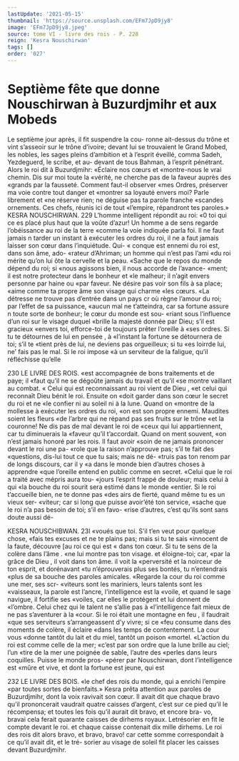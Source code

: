 ```yaml
---
lastUpdate: '2021-05-15'
thumbnail: 'https://source.unsplash.com/EFm7JpD9jy8'
image: 'EFm7JpD9jy8.jpeg'
source: tome VI - livre des rois - P. 228
reign: 'Kesra Nouschirwan'
tags: []
order: '027'
---
```


# Septième fête que donne Nouschirwan à Buzurdjmihr et aux Mobeds

Le septième jour après, il fit suspendre la cou- ronne ait-dessus du trône et vint s’asseoir sur le trône d’ivoire; devant lui se trouvaient le Grand Mobed, les nobles, les sages pleins d’ambition et à l’esprit éveillé, comma Sadeh, Yezdeguerd, le scribe, et au- devant de tous Bahman, à l’esprit pénétrant. Alors
le roi dit à Buzurdjmihr: «Éclaire nos cœurs et «montre-nous le vrai chemin. Dis sur moi toute la «vérité, ne cherche pas de la faveur auprès des «grands par la fausseté. Comment faut-il observer «mes Ordres, préserver ma voie contre tout danger et «montrer sa loyauté envers moi? Parle librement et «ne réserve rien; ne déguise pas ta parole franche «scandes ornements. Ces chefs, réunis ici de tout «l’empire, répandront tes paroles.»
KESRA NOUSCHIRWAN. 229 L’homme intelligent répondit au roi: «0 toi qui
ce es placé plus haut que la voûte d’azur! Un homme
a de sens regarde l’obéissance au roi de la terre «comme la voie indiquée parla foi. Il ne faut jamais
n tarder un instant à exécuter les ordres du roi, il ne
a faut jamais laisser son cœur dans l’inquiétude. Qui-
« conque est ennemi du roi est, dans son âme, ado- «rateur d’Ahriman; un homme qui n’est pas l’ami
«du roi mérite qu’on lui ôte la cervelle et la peau. «Sache que le repos du monde dépend du roi; si «nous agissons bien, il nous accorde de l’avance- «ment; il est notre protecteur dans le bonheur et «le malheur; il n’agit envers personne par haine ou «par faveur. Ne désire pas voir son fils à sa place;
«aime comme ta propre âme son visage qui charme «les cœurs.
«La détresse ne trouve pas d’entrée dans un pays
cr où règne l’amour du roi; par l’effet de sa puissance,
«aucun mal ne t’atteindra, car sa fortune assure
n toute sorte de bonheur; le cœur du monde est sou- «riant sous l’influence d’un roi sur le visage duquel
«brille la majesté donnée par Dieu; s’il est gracieux
«envers toi, efforce-toi de toujours prêter l’oreille à
«ses ordres. Si tu te détournes de lui en pensée , à
«l’instant la fortune se détournera de toi; s’il te
«tient près de lui, ne deviens pas orgueilleux; si tu «es loirrde lui, ne’ fais pas le mal. Si le roi impose «à un serviteur de la faligue, qu’il réfléchisse qu’elle

230 LE LIVRE DES ROIS.
«est accompagnée de bons traitements et de paye; il «faut qu’il ne se dégoûte jamais du travail et qu’il
«se montre vaillant au combat.
« Celui qui est reconnaissant au roi vient de Dieu ,
«et celui qui reconnaît Dieu bénit le roi. Ensuite on «doit garder dans son cœur le secret du roi et ne «le confier ni au soleil ni à la lune. Quand on «montre de la mollesse à exécuter les ordres du roi, «on est son propre ennemi. Maudites soient les fleurs «de l’arbre qui ne répand pas ses fruits sur le trône
«et la couronne! Ne dis pas de mal devant le roi de «ceux qui lui appartiennent, car tu diminuerais la «faveur qu’il t’accordait. Quand on ment souvent,
«on n’est jamais honoré par les rois. Il faut avoir
«soin de ne jamais prononcer devant le roi une pa- «role que la raison n’approuve pas; s’il te fait des «questions, dis-lui tout ce que tu sais; mais ne dé- «truis pas ton renom par de longs discours, car il y «a dans le monde bien d’autres choses à apprendre
«que l’oreille entend en public comme en secret.
«Celui que le roi a traité avec mépris aura tou- «jours l’esprit frappé de douleur; mais celui à qui
«la bouche du roi sourit sera estimé dans le monde «entier. Si le roi t’accueille bien, ne te donne pas «des airs de fierté, quand même tu es un vieux ser- «viteur; car si long que puisse avoir’été ton service, «sache que le roi n’a pas besoin de toi; s’il en favo-
«rise d’autres, c’est qu’ils sont sans doute aussi dé-

KESRA NOUSCHIBWAN. 23l «voués que toi. S’il t’en veut pour quelque chose,
«fais tes excuses et ne te plains pas; mais si tu te sais «innocent de la faute, découvre [au roi ce qui est
« dans ton cœur. Si tu te sens de la colère dans l’âme .
«ne lui montre pas ton visage. et éloigne-toi; car, «par la grâce de Dieu , il voit dans ton âme. il voit la «perversité et la noirceur de ton esprit, et dorénavant
«tu n’éprouverais plus ses bontés, tu n’entendrais «plus de sa bouche des paroles amicales.
«Regarde la cour du roi comme une mer, ses scr-
«viteurs sont les mariniers, leurs talents sont les «vaisseaux, la parole est l’ancre, l’intelligence est la
«voile, et quand le sage navigue, il fortifie ses «voiles, car elles le protégent et lui donnent de «l’ombre. Celui chez qui le talent ne s’allie pas à «l’intelligence fait mieux de ne pas s’aventurer à la
«cour. Si le roi était une montagne en feu , il faudrait «que ses serviteurs s’arrangeassent d’y vivre; si ce
«feu consume dans des moments de colère, il éclaire «dans les temps de contentement. La cour vous «donne tantôt du lait et du miel, tantôt un poison «mortel.
«L’action du roi est comme celle de la mer; «c’est par son ordre que la lune brille au ciel; l’un
«tire de la mer une poignée de sable, l’autre des «perles dans leurs coquilles. Puisse le monde pros- «pérer par Nouschirwan, dont l’intelligence est «mûre et vive, et dont la fortune est jeune, qui est

232 LE LIVRE DES BOIS.
«le chef des rois du monde, qui a enrichi l’empire «par toutes sortes de bienfaits.»
Kesra prêta attention aux paroles de Buzurdjmihr, dont la voix ravivait son cœur. Il avait dit que chaque bravo qu’il prononcerait vaudrait quatre caisses d’argent, c’est sur ce pied qu’il le récompensa; et
toutes les fois qu’il aurait dit bravo, et encore bra- vo, bravai cela ferait quarante caisses de dirhems royaux. Letrésorier en fit le compte devant le roi.
et chaque caisse contenait dix mille dirhems. Le roi des rois dit alors bravo, et bravo, bravo! car cette somme correspondait à ce qu’il avait dit, et le tré-
sorier au visage de soleil fit placer les caisses devant Buzurdjmihr.
